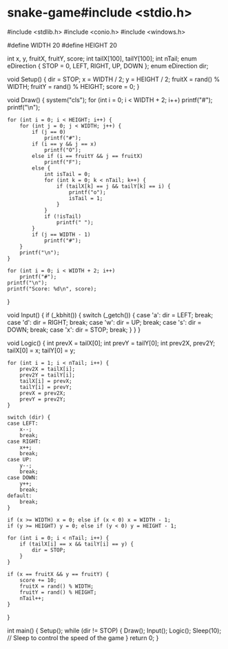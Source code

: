 # snake-game#include <stdio.h>
#include <stdlib.h>
#include <conio.h>
#include <windows.h>

#define WIDTH 20
#define HEIGHT 20

int x, y, fruitX, fruitY, score;
int tailX[100], tailY[100];
int nTail;
enum eDirection { STOP = 0, LEFT, RIGHT, UP, DOWN };
enum eDirection dir;

void Setup() {
    dir = STOP;
    x = WIDTH / 2;
    y = HEIGHT / 2;
    fruitX = rand() % WIDTH;
    fruitY = rand() % HEIGHT;
    score = 0;
}

void Draw() {
    system("cls");
    for (int i = 0; i < WIDTH + 2; i++)
        printf("#");
    printf("\n");

    for (int i = 0; i < HEIGHT; i++) {
        for (int j = 0; j < WIDTH; j++) {
            if (j == 0)
                printf("#");
            if (i == y && j == x)
                printf("O");
            else if (i == fruitY && j == fruitX)
                printf("F");
            else {
                int isTail = 0;
                for (int k = 0; k < nTail; k++) {
                    if (tailX[k] == j && tailY[k] == i) {
                        printf("o");
                        isTail = 1;
                    }
                }
                if (!isTail)
                    printf(" ");
            }
            if (j == WIDTH - 1)
                printf("#");
        }
        printf("\n");
    }

    for (int i = 0; i < WIDTH + 2; i++)
        printf("#");
    printf("\n");
    printf("Score: %d\n", score);
}

void Input() {
    if (_kbhit()) {
        switch (_getch()) {
        case 'a':
            dir = LEFT;
            break;
        case 'd':
            dir = RIGHT;
            break;
        case 'w':
            dir = UP;
            break;
        case 's':
            dir = DOWN;
            break;
        case 'x':
            dir = STOP;
            break;
        }
    }
}

void Logic() {
    int prevX = tailX[0];
    int prevY = tailY[0];
    int prev2X, prev2Y;
    tailX[0] = x;
    tailY[0] = y;

    for (int i = 1; i < nTail; i++) {
        prev2X = tailX[i];
        prev2Y = tailY[i];
        tailX[i] = prevX;
        tailY[i] = prevY;
        prevX = prev2X;
        prevY = prev2Y;
    }

    switch (dir) {
    case LEFT:
        x--;
        break;
    case RIGHT:
        x++;
        break;
    case UP:
        y--;
        break;
    case DOWN:
        y++;
        break;
    default:
        break;
    }

    if (x >= WIDTH) x = 0; else if (x < 0) x = WIDTH - 1;
    if (y >= HEIGHT) y = 0; else if (y < 0) y = HEIGHT - 1;

    for (int i = 0; i < nTail; i++) {
        if (tailX[i] == x && tailY[i] == y) {
            dir = STOP;
        }
    }

    if (x == fruitX && y == fruitY) {
        score += 10;
        fruitX = rand() % WIDTH;
        fruitY = rand() % HEIGHT;
        nTail++;
    }
}

int main() {
    Setup();
    while (dir != STOP) {
        Draw();
        Input();
        Logic();
        Sleep(10); // Sleep to control the speed of the game
    }
    return 0;
}
